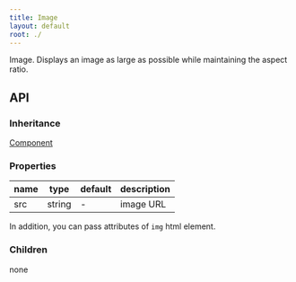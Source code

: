 ```yaml
---
title: Image
layout: default
root: ./
---
```


Image. Displays an image as large as possible while maintaining the aspect ratio.


API
--------

### Inheritance

[Component](component)

### Properties

| name | type | default | description |
| ---- | -- | ----------- | ---- |
| src | string | - | image URL |

In addition, you can pass attributes of `img` html element.

### Children

none